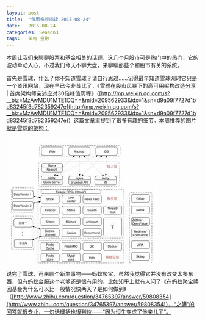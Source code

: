 ```yaml
---
layout: post
title:  "每周推荐阅读 2015-08-24"
date:   2015-08-24
categories: Season3
tags:   架构 金融
---
```


本周让我们来聊聊股票和基金相关的话题，这几个月股市可是热门中的热门，它的波动牵动人心，不过我们今天不聊大盘，来聊聊那些个和股市有关的系统。

首先是雪球，什么？你不知道雪球？请自行思过……记得最早知道雪球网时它只是一个资讯网站，现在早已今非昔比了，《雪球在股市风暴下的高可用架构改造分享 | 首席架构师亲述应对30倍峰值历程》（[http://mp.weixin.qq.com/s?__biz=MzAwMDU1MTE1OQ==&mid=209562933&idx=1&sn=d9a09f7727d1bd83245f3d782359247e](http://mp.weixin.qq.com/s?__biz=MzAwMDU1MTE1OQ==&mid=209562933&idx=1&sn=d9a09f7727d1bd83245f3d782359247e)）这篇文章里提到了很多有趣的细节。本周推荐的图片就是雪球的架构：

![雪球架构](https://raw.githubusercontent.com/digitalsonic/recommend-reading/gh-pages/images/xueqiu.jpg)

说完了雪球，再来聊个新生事物——蚂蚁聚宝，虽然我觉得它并没有改变太多东西，但有蚂蚁金服这个老爹还是很有用的，比如知乎上就有人问了《在蚂蚁聚宝赎回基金为什么可以比一般情况快两天？是如何做到》（[http://www.zhihu.com/question/34765397/answer/59808354](http://www.zhihu.com/question/34765397/answer/59808354)），“之韡”的回答就很专业，一句话概括也很到位——“因为恒生变成了他亲儿子”。
